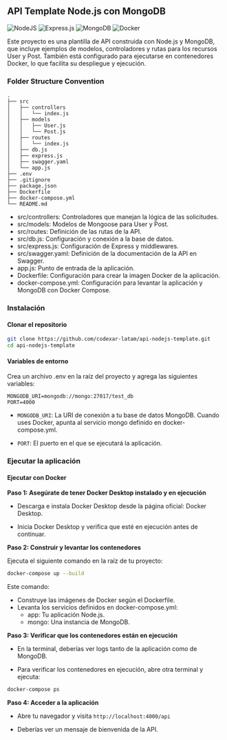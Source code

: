 ## API Template Node.js con MongoDB

![NodeJS](https://img.shields.io/badge/node.js-6DA55F?style=for-the-badge&logo=node.js&logoColor=white) ![Express.js](https://img.shields.io/badge/express.js-%23404d59.svg?style=for-the-badge&logo=express&logoColor=%2361DAFB) ![MongoDB](https://img.shields.io/badge/MongoDB-%234ea94b.svg?style=for-the-badge&logo=mongodb&logoColor=white) ![Docker](https://img.shields.io/badge/docker-%230db7ed.svg?style=for-the-badge&logo=docker&logoColor=white)

Este proyecto es una plantilla de API construida con Node.js y MongoDB, que incluye ejemplos de modelos, controladores y rutas para los recursos User y Post. También está configurado para ejecutarse en contenedores Docker, lo que facilita su despliegue y ejecución.


### Folder Structure Convention

```
.
├── src
│   ├── controllers
│   │   └── index.js
│   ├── models
│   │   ├── User.js
│   │   └── Post.js
│   ├── routes
│   │   └── index.js
│   ├── db.js
│   ├── express.js
│   ├── swagger.yaml
│   └── app.js
├── .env
├── .gitignore
├── package.json
├── Dockerfile
├── docker-compose.yml
└── README.md
```

- src/controllers: Controladores que manejan la lógica de las solicitudes.
- src/models: Modelos de Mongoose para User y Post.
- src/routes: Definición de las rutas de la API.
- src/db.js: Configuración y conexión a la base de datos.
- src/express.js: Configuración de Express y middlewares.
- src/swagger.yaml: Definición de la documentación de la API en Swagger.
- app.js: Punto de entrada de la aplicación.
- Dockerfile: Configuración para crear la imagen Docker de la aplicación.
- docker-compose.yml: Configuración para levantar la aplicación y MongoDB con Docker Compose.

### Instalación

#### Clonar el repositorio

```bash
git clone https://github.com/codexar-latam/api-nodejs-template.git
cd api-nodejs-template
```
#### Variables de entorno

Crea un archivo .env en la raíz del proyecto y agrega las siguientes variables:

```
MONGODB_URI=mongodb://mongo:27017/test_db
PORT=4000
```

- `MONGODB_URI`: La URI de conexión a tu base de datos MongoDB. Cuando uses Docker, apunta al servicio mongo definido en docker-compose.yml.

- `PORT`: El puerto en el que se ejecutará la aplicación.

### Ejecutar la aplicación

#### Ejecutar con Docker

**Paso 1: Asegúrate de tener Docker Desktop instalado y en ejecución**

- Descarga e instala Docker Desktop desde la página oficial: Docker Desktop.

- Inicia Docker Desktop y verifica que esté en ejecución antes de continuar.

**Paso 2: Construir y levantar los contenedores**

Ejecuta el siguiente comando en la raíz de tu proyecto:

```bash
docker-compose up --build
```

Este comando:
- Construye las imágenes de Docker según el Dockerfile.
- Levanta los servicios definidos en docker-compose.yml:
    - app: Tu aplicación Node.js.
    - mongo: Una instancia de MongoDB.

**Paso 3: Verificar que los contenedores están en ejecución**

- En la terminal, deberías ver logs tanto de la aplicación como de MongoDB.

- Para verificar los contenedores en ejecución, abre otra terminal y ejecuta:

```bash
docker-compose ps
```

**Paso 4: Acceder a la aplicación**

- Abre tu navegador y visita `http://localhost:4000/api`

- Deberías ver un mensaje de bienvenida de la API.

